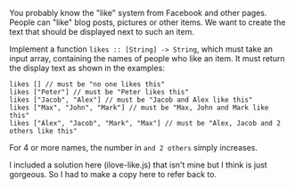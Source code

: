 You probably know the "like" system from Facebook and other pages. People can
"like" blog posts, pictures or other items. We want to create the text that
should be displayed next to such an item.

Implement a function `likes :: [String] -> String`, which must take an input
array, containing the names of people who like an item. It must return the
display text as shown in the examples:

```
likes [] // must be "no one likes this"
likes ["Peter"] // must be "Peter likes this"
likes ["Jacob", "Alex"] // must be "Jacob and Alex like this"
likes ["Max", "John", "Mark"] // must be "Max, John and Mark like this"
likes ["Alex", "Jacob", "Mark", "Max"] // must be "Alex, Jacob and 2 others like this"
```

For 4 or more names, the number in `and 2 others` simply increases.

I included a solution here (ilove-like.js) that isn't mine but I think is just gorgeous.
So I had to make a copy here to refer back to.
